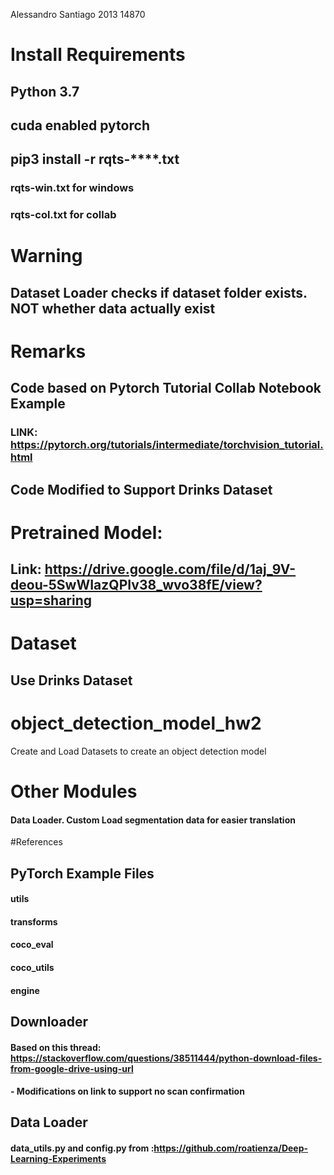 Alessandro Santiago
2013 14870

# Install Requirements
## Python 3.7
## cuda enabled pytorch
## pip3 install -r rqts-****.txt
### rqts-win.txt for windows
### rqts-col.txt for collab
## 

# Warning
## Dataset Loader checks if dataset folder exists. NOT whether data actually exist

# Remarks
## Code based on Pytorch Tutorial Collab Notebook Example
### LINK: https://pytorch.org/tutorials/intermediate/torchvision_tutorial.html

## Code Modified to Support Drinks Dataset

# Pretrained Model: 
## Link: https://drive.google.com/file/d/1aj_9V-deou-5SwWIazQPIv38_wvo38fE/view?usp=sharing
# Dataset
## Use Drinks Dataset

# object_detection_model_hw2
Create and Load Datasets to create an object detection model



# Other Modules
#### Data Loader. Custom Load segmentation data for easier translation

#References
## PyTorch Example Files
#### utils
#### transforms
#### coco_eval
#### coco_utils
#### engine

## Downloader
#### Based on this thread: https://stackoverflow.com/questions/38511444/python-download-files-from-google-drive-using-url
#### - Modifications on link to support no scan confirmation

## Data Loader
#### data_utils.py and config.py from :https://github.com/roatienza/Deep-Learning-Experiments


